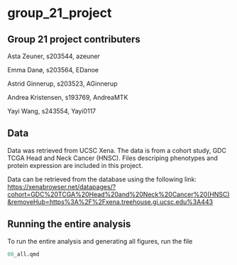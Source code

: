 # group_21_project

## Group 21 project contributers
Asta Zeuner, s203544, azeuner

Emma Danø, s203564, EDanoe

Astrid Ginnerup, s203523, AGinnerup

Andrea Kristensen, s193769, AndreaMTK

Yayi Wang, s243554, Yayi0117


## Data 
Data was retrieved from UCSC Xena. The data is from a cohort study, GDC TCGA Head and Neck Cancer (HNSC). Files descriping phenotypes and protein expression are included in this project.

Data can be retrieved from the database using the following link: https://xenabrowser.net/datapages/?cohort=GDC%20TCGA%20Head%20and%20Neck%20Cancer%20(HNSC)&removeHub=https%3A%2F%2Fxena.treehouse.gi.ucsc.edu%3A443

## Running the entire analysis
To run the entire analysis and generating all figures, run the file
```r
00_all.qmd

